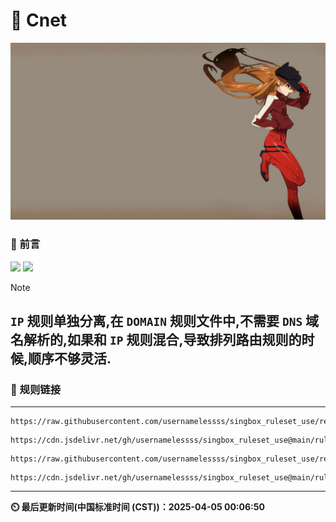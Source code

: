 
# 🧸 Cnet
![](https://raw.githubusercontent.com/usernamelessss/picture-bed/main/images/202504042256831.jpg)
### 📣 前言
![](https://shields.io/badge/-移除重复规则-ff69b4) ![](https://shields.io/badge/-IP&nbsp;规则单独存放不与&nbsp;DOMAIN&nbsp;等混合-green)
> [!NOTE]
**`IP` 规则单独分离,在 `DOMAIN` 规则文件中,不需要 `DNS` 域名解析的,如果和 `IP` 规则混合,导致排列路由规则的时候,顺序不够灵活.**
---

###  🔗 规则链接
---

```url
https://raw.githubusercontent.com/usernamelessss/singbox_ruleset_use/refs/heads/main/rule/Cnet/Cnet_No_IP.json
```

```url
https://cdn.jsdelivr.net/gh/usernamelessss/singbox_ruleset_use@main/rule/Cnet/Cnet_No_IP.json
```

```url
https://raw.githubusercontent.com/usernamelessss/singbox_ruleset_use/refs/heads/main/rule/Cnet/Cnet_No_IP.srs
```

```url
https://cdn.jsdelivr.net/gh/usernamelessss/singbox_ruleset_use@main/rule/Cnet/Cnet_No_IP.srs
```

---
**⏲️ 最后更新时间(中国标准时间 (CST))：2025-04-05 00:06:50**
